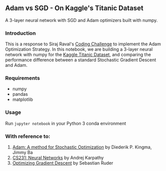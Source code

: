 ## Adam vs SGD - On Kaggle's Titanic Dataset
A 3-layer neural network with SGD and Adam optimizers built with numpy.


### Introduction
This is a response to Siraj Raval's [Coding Challenge](https://github.com/llSourcell/The_evolution_of_gradient_descent/) to implement the Adam Optimization Strategy. In this notebook, we are building a 3-layer neural network with numpy for the [Kaggle Titanic Dataset](https://www.kaggle.com/c/titanic/data), and comparing the performance difference between a standard Stochastic Gradient Descent and Adam.


### Requirements
* numpy
* pandas
* matplotlib

### Usage
Run `jupyter notebook` in your Python 3 conda environment

### With reference to:
1. [Adam: A method for Stochastic Optimization](https://arxiv.org/abs/1412.6980) by Diederik P. Kingma, Jimmy Ba  
2. [CS231: Neural Networks](http://cs231n.github.io/neural-networks-3/#update) by Andrej Karpathy
3. [Optimizing Gradient Descent](http://sebastianruder.com/optimizing-gradient-descent/index.html#adam) by Sebastian Ruder
